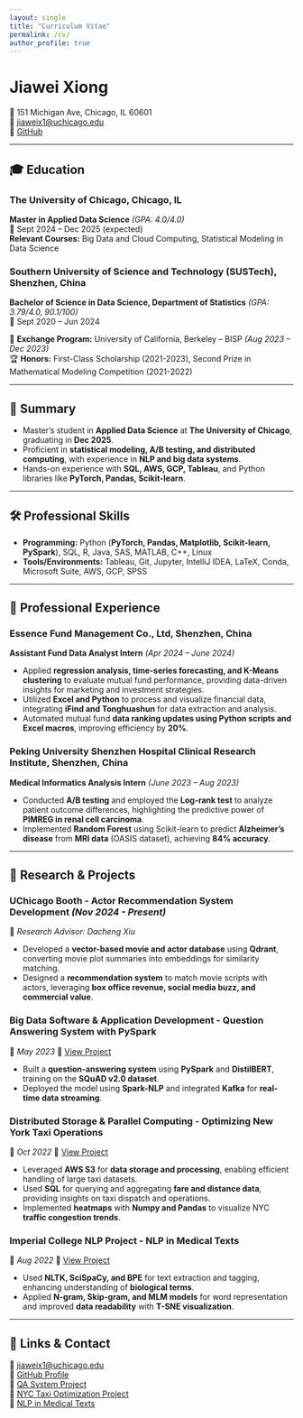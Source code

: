 ```yaml
---
layout: single
title: "Curriculum Vitae"
permalink: /cv/
author_profile: true
---
```


# Jiawei Xiong  
📍 151 Michigan Ave, Chicago, IL 60601  
📧 [jiaweix1@uchicago.edu](mailto:jiaweix1@uchicago.edu)  
🔗 [GitHub](https://github.com/vectorwei)  

---

## 🎓 Education  

### The University of Chicago, Chicago, IL  
**Master in Applied Data Science** *(GPA: 4.0/4.0)*  
📅 Sept 2024 – Dec 2025 (expected)  
**Relevant Courses:** Big Data and Cloud Computing, Statistical Modeling in Data Science  

### Southern University of Science and Technology (SUSTech), Shenzhen, China  
**Bachelor of Science in Data Science, Department of Statistics** *(GPA: 3.79/4.0, 90.1/100)*  
📅 Sept 2020 – Jun 2024  

📌 **Exchange Program:** University of California, Berkeley – BISP *(Aug 2023 – Dec 2023)*  
🏆 **Honors:** First-Class Scholarship (2021-2023), Second Prize in Mathematical Modeling Competition (2021-2022)  

---

## 📝 Summary  

- Master’s student in **Applied Data Science** at **The University of Chicago**, graduating in **Dec 2025**.  
- Proficient in **statistical modeling, A/B testing, and distributed computing**, with experience in **NLP and big data systems**.  
- Hands-on experience with **SQL, AWS, GCP, Tableau**, and Python libraries like **PyTorch, Pandas, Scikit-learn**.  

---

## 🛠 Professional Skills  

- **Programming:** Python (**PyTorch, Pandas, Matplotlib, Scikit-learn, PySpark**), SQL, R, Java, SAS, MATLAB, C++, Linux  
- **Tools/Environments:** Tableau, Git, Jupyter, IntelliJ IDEA, LaTeX, Conda, Microsoft Suite, AWS, GCP, SPSS  

---

## 💼 Professional Experience  

### Essence Fund Management Co., Ltd, Shenzhen, China  
**Assistant Fund Data Analyst Intern** *(Apr 2024 – June 2024)*  
- Applied **regression analysis, time-series forecasting, and K-Means clustering** to evaluate mutual fund performance, providing data-driven insights for marketing and investment strategies.  
- Utilized **Excel and Python** to process and visualize financial data, integrating **iFind and Tonghuashun** for data extraction and analysis.  
- Automated mutual fund **data ranking updates using Python scripts and Excel macros**, improving efficiency by **20%**.  

### Peking University Shenzhen Hospital Clinical Research Institute, Shenzhen, China  
**Medical Informatics Analysis Intern** *(June 2023 – Aug 2023)*  
- Conducted **A/B testing** and employed the **Log-rank test** to analyze patient outcome differences, highlighting the predictive power of **PIMREG in renal cell carcinoma**.  
- Implemented **Random Forest** using Scikit-learn to predict **Alzheimer’s disease** from **MRI data** (OASIS dataset), achieving **84% accuracy**.  

---

## 🔬 Research & Projects  

### **UChicago Booth - Actor Recommendation System Development** *(Nov 2024 - Present)*  
📌 *Research Advisor: Dacheng Xiu*  
- Developed a **vector-based movie and actor database** using **Qdrant**, converting movie plot summaries into embeddings for similarity matching.  
- Designed a **recommendation system** to match movie scripts with actors, leveraging **box office revenue, social media buzz, and commercial value**.  

### **Big Data Software & Application Development - Question Answering System with PySpark**  
📅 *May 2023* 🔗 [View Project](https://github.com/vectorwei/QA-system)  
- Built a **question-answering system** using **PySpark** and **DistilBERT**, training on the **SQuAD v2.0 dataset**.  
- Deployed the model using **Spark-NLP** and integrated **Kafka** for **real-time data streaming**.  

### **Distributed Storage & Parallel Computing - Optimizing New York Taxi Operations**  
📅 *Oct 2022* 🔗 [View Project](https://github.com/vectorwei/Taxi)  
- Leveraged **AWS S3** for **data storage and processing**, enabling efficient handling of large taxi datasets.  
- Used **SQL** for querying and aggregating **fare and distance data**, providing insights on taxi dispatch and operations.  
- Implemented **heatmaps** with **Numpy and Pandas** to visualize NYC **traffic congestion trends**.  

### **Imperial College NLP Project - NLP in Medical Texts**  
📅 *Aug 2022* 🔗 [View Project](https://github.com/vectorwei/NLP-Practice-in-Medical-Texts)  
- Used **NLTK, SciSpaCy, and BPE** for text extraction and tagging, enhancing understanding of **biological terms**.  
- Applied **N-gram, Skip-gram, and MLM models** for word representation and improved **data readability** with **T-SNE visualization**.  

---

## 📌 Links & Contact  

📧 [jiaweix1@uchicago.edu](mailto:jiaweix1@uchicago.edu)  
🔗 [GitHub Profile](https://github.com/vectorwei)  
🔗 [QA System Project](https://github.com/vectorwei/QA-system)  
🔗 [NYC Taxi Optimization Project](https://github.com/vectorwei/Taxi)  
🔗 [NLP in Medical Texts](https://github.com/vectorwei/NLP-Practice-in-Medical-Texts)  

